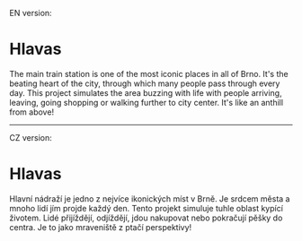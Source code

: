 EN version:

# Hlavas

The main train station is one of the most iconic places in all of Brno. It's the beating heart of the city, through which many people pass through every day. This project simulates the area buzzing with life  with people arriving, leaving, going shopping or walking further to city center. It's like an anthill from above!

---

CZ version:

# Hlavas

Hlavní nádraží je jedno z nejvíce ikonických míst v Brně. Je srdcem města a mnoho lidí jím projde každý den. Tento projekt simuluje tuhle oblast kypící životem. Lidé přijíždějí, odjíždějí, jdou nakupovat nebo pokračují pěšky do centra. Je to jako mraveniště z ptačí perspektivy!

